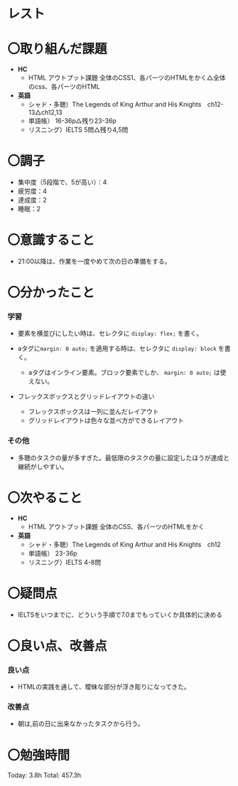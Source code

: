 # レスト

# 〇取り組んだ課題

- **HC**
    - HTML アウトプット課題 全体のCSS1、各パーツのHTMLをかく△全体のcss、各パーツのHTML
- **英語**
    - シャド・多聴）The Legends of King Arthur and His Knights　ch12-13△ch12,13
    - 単語帳） 16-36p△残り23-36p
    - リスニング）IELTS 5問△残り4,5問
    

# 〇調子

- 集中度（5段階で、5が高い）：4
- 疲労度：4
- 達成度：2
- 睡眠：2

# 〇意識すること

- 21:00以降は、作業を一度やめて次の日の準備をする。

# 〇分かったこと

### 学習

- 要素を横並びにしたい時は、セレクタに `display: flex;` を書く。

- aタグに`margin: 0 auto;` を適用する時は、セレクタに `display: block` を書く。
    - aタグはインライン要素。ブロック要素でしか、 `margin: 0 auto;` は使えない。

- フレックスボックスとグリッドレイアウトの違い
    - フレックスボックスは一列に並んだレイアウト
    - グリッドレイアウトは色々な並べ方ができるレイアウト

### その他

- 多聴のタスクの量が多すぎた。最低限のタスクの量に設定したほうが達成と継続がしやすい。

# 〇次やること

- **HC**
    - HTML アウトプット課題 全体のCSS、各パーツのHTMLをかく
- **英語**
    - シャド・多聴）The Legends of King Arthur and His Knights　ch12
    - 単語帳） 23-36p
    - リスニング）IELTS 4-8問

# 〇疑問点

- IELTSをいつまでに、どういう手順で7.0までもっていくか具体的に決める

# 〇良い点、改善点

### 良い点

- HTMLの実践を通して、曖昧な部分が浮き彫りになってきた。

### 改善点

- 朝は,前の日に出来なかったタスクから行う。

# 〇勉強時間

Today: 3.8h Total: 457.3h
